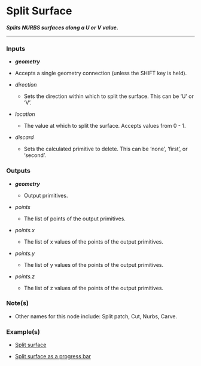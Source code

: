 # Split Surface

**_Splits NURBS surfaces along a U or V value._**

---

### Inputs

* **_geometry_**

 * Accepts a single geometry connection (unless the SHIFT key is held).

* _direction_

  * Sets the direction within which to split the surface. This can be ‘U’ or ‘V’.

* _location_

  * The value at which to split the surface. Accepts values from 0 - 1.

* _discard_

  * Sets the calculated primitive to delete. This can be ‘none’, ‘first’, or ‘second’.


### Outputs

* **_geometry_**

  * Output primitives.

* _points_

  * The list of points of the output primitives.

* _points.x_

  * The list of x values of the points of the output primitives.

* _points.y_

  * The list of y values of the points of the output primitives.

* _points.z_

  * The list of z values of the points of the output primitives.


### Note(s)

* Other names for this node include: Split patch, Cut, Nurbs, Carve.

### Example(s)

* <a href="https://creator.trimble.com/graph?assetURI=whp:a88ccc3b-46f5-4ce4-ada4-8af43efebb7b&version=latest" target="_blank">Split surface</a>

* <a href="https://creator.trimble.com/graph?assetURI=whp:01672c88-dfdf-45de-add3-ed2bd96545af&version=latest" target="_blank">Split surface as a progress bar</a>
